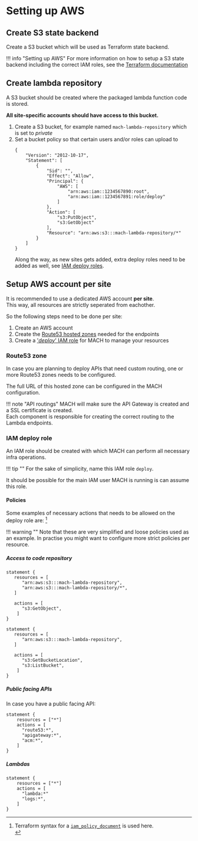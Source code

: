 # Setting up AWS

## Create S3 state backend
Create a S3 bucket which will be used as Terraform state backend.

!!! info "Setting up AWS"
    For more information on how to setup a S3 state backend including the correct IAM roles, see the [Terraform documentation](https://www.terraform.io/docs/backends/types/s3.html#s3-bucket-permissions)


## Create lambda repository

A S3 bucket should be created where the packaged lambda function code is stored.

**All site-specific accounts should have access to this bucket.**

1. Create a S3 bucket, for example named `mach-lambda-repository` which is set to *private*
2. Set a bucket policy so that certain users and/or roles can upload to
   ```
   {
       "Version": "2012-10-17",
       "Statement": [
           {
               "Sid": "",
               "Effect": "Allow",
               "Principal": {
                   "AWS": [
                       "arn:aws:iam::1234567890:root",
                       "arn:aws:iam::1234567891:role/deploy"
                   ]
               },
               "Action": [
                   "s3:PutObject",
                   "s3:GetObject"
               ],
               "Resource": "arn:aws:s3:::mach-lambda-repository/*"
           }
       ]
   }
   ```
   Along the way, as new sites gets added, extra deploy roles need to be added as well, see [IAM deploy roles](#iam-deploy-role).


## Setup AWS account per site

It is recommended to use a dedicated AWS account **per site**.<br>
This way, all resources are strictly seperated from eachother.

So the following steps need to be done per site:

1. Create an AWS account
2. Create the [Route53 hosted zones](#route53-zone) needed for the endpoints
3. Create a ['*deploy*' IAM role](#iam-deploy-role) for MACH to manage your resources

### Route53 zone

In case you are planning to deploy APIs that need custom routing, one or more Route53 zones needs to be configured.

The full URL of this hosted zone can be configured in the MACH configuration.

!!! note "API routings"
    MACH will make sure the API Gateway is created and a SSL certificate is created.<br>
    Each component is responsible for creating the correct routing to the Lambda endpoints.

### IAM deploy role

An IAM role should be created with which MACH can perform all necessary infra operations.

!!! tip ""
    For the sake of simplicity, name this IAM role `deploy`.

It should be possible for the main IAM user MACH is running is can assume this role.

#### Policies
Some examples of necessary actions that needs to be allowed on the deploy role are: [^1]

!!! warning ""
    Note that these are very simplified and loose policies used as an example. 
    In practise you might want to configure more strict policies per resource.

##### Access to code repository
```
statement {
   resources = [
      "arn:aws:s3:::mach-lambda-repository",
      "arn:aws:s3:::mach-lambda-repository/*",
   ]

   actions = [
      "s3:GetObject",
    ]
}

statement {
   resources = [
      "arn:aws:s3:::mach-lambda-repository",
   ]

   actions = [
      "s3:GetBucketLocation",
      "s3:ListBucket",
    ]
}
```

##### Public facing APIs

In case you have a public facing API:

```
statement {
    resources = ["*"]
    actions = [
      "route53:*",
      "apigateway:*",
      "acm:*",
    ]
}
```

##### Lambdas

```
statement {
    resources = ["*"]
    actions = [
      "lambda:*"
      "logs:*",
    ]
}
```

[^1]: Terraform syntax for a [`iam_policy_document`](https://registry.terraform.io/providers/hashicorp/aws/latest/docs/data-sources/iam_policy_document) is used here.<br>